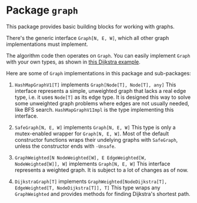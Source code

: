 # Package `graph`

This package provides basic building blocks for working with graphs.

There's the generic interface `Graph[N, E, W]`, which all other graph implementations must implement.

The algorithm code then operates on `Graph`. You can easily implement `Graph`
with your own types, as shown in [this Dijkstra example](./assets/example_flight_path/main.go).

Here are some of `Graph` implementations in this package and sub-packages:

1. `HashMapGraphV1[T]` implements `Graph[Node[T], Node[T], any]`
   This interface represents a simple, unweighted graph that lacks a real edge type, i.e. it uses `Node[T]` as its edge type.
   It is designed this way to solve some unweighted graph problems where edges are not usually needed, like BFS search.
   `HashMapGraphV1Impl` is the type implementing this interface.

2. `SafeGraph[N, E, W]` implements `Graph[N, E, W]`
   This type is only a mutex-enabled wrapper for `Graph[N, E, W]`. Most of the default constructor functions wraps their
   undelying graphs with `SafeGraph`, unless the constructor ends with `-Unsafe`.

3. `GraphWeighted[N NodeWeighted[W], E EdgeWeighted[W, NodeWeighted[W]], W]` implements `Graph[N, E, W]`
   This interface represents a weighted graph. It is subject to a lot of changes as of now.

4. `DijkstraGraph[T]` implements `GraphWeighted[NodeDijkstra[T], EdgeWeighted[T, NodeDijkstra[T]], T]`
   This type wraps any `GraphWeighted` and provides methods for finding Dijkstra's shortest path.
